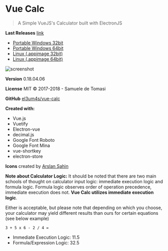 # Vue Calc

> A Simple VueJS's Calculator built with ElectronJS

**Last Releases** [link](https://github.com/el3um4s/vue-calc/releases)
  - [Portable Windows 32bit](https://github.com/el3um4s/vue-calc/releases/download/v0.18.04.15/vue-calc-32bit.exe)
  - [Portable Windows 64bit](https://github.com/el3um4s/vue-calc/releases/download/v0.18.04.15/vue-calc-64bit.exe)
  - [Linux (.appimage 32bit)](https://github.com/el3um4s/vue-calc/releases/download/v0.18.04.15/vue-calc-i386.AppImage)
  - [Linux (.appimage 64bit)](https://github.com/el3um4s/vue-calc/releases/download/v0.18.04.15/vue-calc-x86_64.AppImage)

![screenshot](https://raw.githubusercontent.com/el3um4s/vue-calc/master/altro/screenshot.JPG)

**Version** 0.18.04.06

**License** MIT © 2017-2018 - Samuele de Tomasi

**GitHub** [el3um4s/vue-calc](https://github.com/el3um4s/vue-calc/)

**Created with:**
  - Vue.js
  - Vuetify
  - Electron-vue
  - decimal.js
  - Google Font Roboto
  - Google Font Mina
  - vue-shortkey
  - electron-store
  
**Icons** created by [Arslan Şahìn](https://twitter.com/arslansahin)

**Note about Calculator Logic:** It should be noted that there are two main schools of thought on calculator input logic: immediate execution logic and formula logic. Formula logic observes order of operation precedence, immediate execution does not. **Vue Calc utilizes immediate execution logic**.

Either is acceptable, but please note that depending on which you choose, your calculator may yield different results than ours for certain equations (see below example)

`3 + 5 x 6 - 2 / 4 =`
 * Immediate Execution Logic: 11.5
 * Formula/Expression Logic: 32.5
